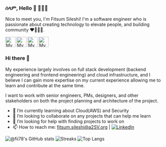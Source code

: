 
### ሰላም, Hello 👋 👩🏾‍💻

Nice to meet you, I'm Fitsum Sileshi! I'm a software engineer who is passionate about creating technology to elevate people, and building community ♥👩🏾‍💻. 
 
<a href="https://github.com/fii78">
  <img width="32" align="left"
     alt="My GitHub profile"
     src="https://cdn.jsdelivr.net/npm/simple-icons@v3/icons/github.svg">
</a>
<a href="http://leetcode.com/ShinobuF/">
  <img width="32" align="left"
     alt="My Leetcode profile"
     src="https://cdn.jsdelivr.net/npm/simple-icons@3.13.0/icons/leetcode.svg">
</a>

<a href="https://medium.com/@fitsileshi">
  <img width="32" align="left"
     alt="My Medium profile"
     src="https://cdn.jsdelivr.net/npm/simple-icons@v3/icons/medium.svg">
</a>

<a href="https://www.linkedin.com/in/fitsum-sileshi/">
  <img width="32" align="left"
     alt="My LinkedIn profile"
     src="https://cdn.jsdelivr.net/npm/simple-icons@3.13.0/icons/linkedin.svg">
</a>

 
<br><br>
 

### Hi there 👋

My experience largely involves on full stack development (backend engineering and frontend engineering) and cloud infrastructure, and I believe I can gain more expertise on my current experience allowing me to learn and contribute at the same time. 

I want to work with senior engineers, PMs, designers, and other stakeholders on both the project planning and architecture of the project.

- 🌱 I’m currently learning about Cloud(AWS) and Security 
- 👯 I’m looking to collaborate on any projects that can help me learn
- 🤔 I’m looking for help with finding projects to work on
- 📫 How to reach me: fitsum.sileshi@a2SV.org | [![LinkedIn](https://img.shields.io/badge/LinkedIn-blue?style=flat&logo=linkedin&labelColor=blue)](https://www.linkedin.com/in/fitsum-sileshi)


![@fii78's GitHub stats](https://github-readme-stats.vercel.app/api?username=fii78&hide=stars,issues&count_private=true&show_icons=true&theme=transparent) ![Streaks](https://github-readme-streak-stats.herokuapp.com/?user=fii78&theme=transparent") 
![Top Langs](https://github-readme-stats.vercel.app/api/top-langs/?username=fii78&layout=compact)
